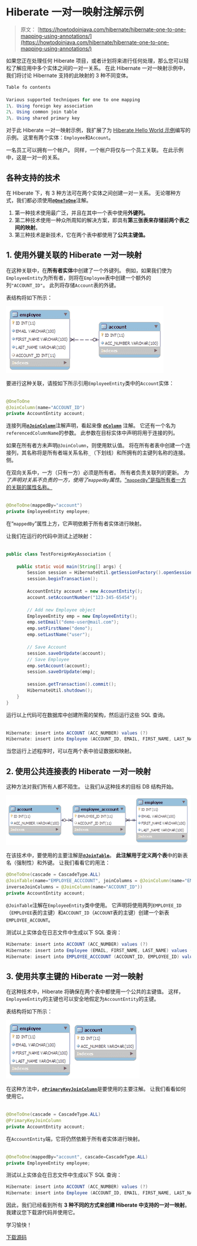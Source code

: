 # Hiberate 一对一映射注解示例

> 原文： [https://howtodoinjava.com/hibernate/hibernate-one-to-one-mapping-using-annotations/](https://howtodoinjava.com/hibernate/hibernate-one-to-one-mapping-using-annotations/)

如果您正在处理任何 Hiberate 项目，或者计划将来进行任何处理，那么您可以轻松了解应用中多个实体之间的一对一关系。 在此 Hibernate 一对一映射示例中，我们将讨论 Hibernate 支持的此映射的 3 种不同变体。

```java
Table fo contents

Various supported techniques for one to one mapping
1\. Using foreign key association
2\. Using common join table
3\. Using shared primary key
```

对于此 Hiberate 一对一映射示例，我扩展了为 [Hiberate Hello World 示例](//howtodoinjava.com/hibernate/hibernate-3-introduction-and-writing-hello-world-application/ "Hibernate 3 introduction and writing hello world application")编写的示例。 这里有两个实体：`Employee`和`Account`。

一名员工可以拥有一个帐户。 同样，一个帐户将仅与一个员工关联。 在此示例中，这是一对一的关系。

## 各种支持的技术

在 Hiberate 下，有 3 种方法可在两个实体之间创建一对一关系。 无论哪种方式，我们都必须使用[**`@OneToOne`**](https://docs.oracle.com/javaee/5/api/javax/persistence/OneToOne.html "one to one annotation")注解。

1.  第一种技术使用最广泛，并且在其中一个表中使用**外键列。**
2.  第二种技术使用一种众所周知的解决方案，即具有**第三张表来存储前两个表之间的映射**。
3.  第三种技术是新技术，它在两个表中都使用了**公共主键值。**

## 1\. 使用外键关联的 Hiberate 一对一映射

在这种关联中，在**所有者实体**中创建了一个外键列。 例如，如果我们使为`EmployeeEntity`为所有者，则将在`Employee`表中创建一个额外的列`"ACCOUNT_ID"`。 此列将存储`Account`表的外键。

表结构将如下所示：

![foreign key association one to one](img/42eb7076674c0e61b9b819d5ff6b6a37.png "foreign key association one to one")

要进行这种关联，请按如下所示引用`EmployeeEntity`类中的`Account`实体：

```java

@OneToOne
@JoinColumn(name="ACCOUNT_ID")
private AccountEntity account;

```

连接列用[**`@JoinColumn`**](https://docs.oracle.com/javaee/5/api/javax/persistence/JoinColumn.html "Join Column annotation")注解声明，看起来像 [**`@Column`**](https://docs.oracle.com/javaee/5/api/javax/persistence/Column.html "Column annotation") 注解。 它还有一个名为`referencedColumnName`的参数。 此参数在目标实体中声明将用于连接的列。

如果在所有者方未声明`@JoinColumn`，则使用默认值。 将在所有者表中创建一个连接列，其名称将是所有者端关系名称`_`（下划线）和所拥有的主键列名称的连接。 侧。

在双向关系中，一方（只有一方）必须是所有者。 所有者负责关联列的更新。 *为了声明对关系不负责的一方，使用了`mappedBy`属性*。[“`mappedBy`”是指所有者一方的关联的属性名称。](https://docs.oracle.com/javaee/5/api/javax/persistence/OneToOne.html#mappedBy%28%29 "mappedBy")

```java

@OneToOne(mappedBy="account")
private EmployeeEntity employee;

```

在“`mappedBy`”属性上方，它声明依赖于所有者实体进行映射。

让我们在运行的代码中测试上述映射：

```java

public class TestForeignKeyAssociation {

	public static void main(String[] args) {
		Session session = HibernateUtil.getSessionFactory().openSession();
		session.beginTransaction();

		AccountEntity account = new AccountEntity();
		account.setAccountNumber("123-345-65454");

		// Add new Employee object
		EmployeeEntity emp = new EmployeeEntity();
		emp.setEmail("demo-user@mail.com");
		emp.setFirstName("demo");
		emp.setLastName("user");

		// Save Account
		session.saveOrUpdate(account);
		// Save Employee
		emp.setAccount(account);
		session.saveOrUpdate(emp);

		session.getTransaction().commit();
		HibernateUtil.shutdown();
	}
}

```

运行以上代码可在数据库中创建所需的架构，然后运行这些 SQL 查询。

```java

Hibernate: insert into ACCOUNT (ACC_NUMBER) values (?)
Hibernate: insert into Employee (ACCOUNT_ID, EMAIL, FIRST_NAME, LAST_NAME) values (?, ?, ?, ?)

```

当您运行上述程序时，可以在两个表中验证数据和映射。

## 2\. 使用公共连接表的 Hiberate 一对一映射

这种方法对我们所有人都不陌生。 让我们从这种技术的目标 DB 结构开始。

![join table one to one mapping](img/931f7e2dc7500a322663736b221f5ef2.png "join table one to one mapping")

在该技术中，要使用的主要注解是[**`@JoinTable`**](https://docs.oracle.com/javaee/5/api/javax/persistence/JoinTable.html "Join table annotation")。 **此注解用于定义两个表**中的新表名（强制性）和外键。 让我们看看它的用法：

```java
@OneToOne(cascade = CascadeType.ALL)
@JoinTable(name="EMPLOYEE_ACCCOUNT", joinColumns = @JoinColumn(name="EMPLOYEE_ID"),
inverseJoinColumns = @JoinColumn(name="ACCOUNT_ID"))
private AccountEntity account;

```

`@JoinTable`注解在`EmployeeEntity`类中使用。 它声明将使用两列`EMPLOYEE_ID`（`EMPLOYEE`表的主键）和`ACCOUNT_ID`（`ACCOUNT`表的主键）创建一个新表`EMPLOYEE_ACCOUNT`。

测试以上实体会在日志文件中生成以下 SQL 查询：

```java
Hibernate: insert into ACCOUNT (ACC_NUMBER) values (?)
Hibernate: insert into Employee (EMAIL, FIRST_NAME, LAST_NAME) values (?, ?, ?)
Hibernate: insert into EMPLOYEE_ACCCOUNT (ACCOUNT_ID, EMPLOYEE_ID) values (?, ?)

```

## 3\. 使用共享主键的 Hiberate 一对一映射

在这种技术中，Hiberate 将确保在两个表中都使用一个公共的主键值。 这样，`EmployeeEntity`的主键也可以安全地假定为`AccountEntity`的主键。

表结构将如下所示：

![shared primary key one to one](img/5b3839ba6f2e7204541c4ae2f0f01705.png "shared primary key one to one")

在这种方法中，[**`@PrimaryKeyJoinColumn`**](https://docs.oracle.com/javaee/5/api/javax/persistence/PrimaryKeyJoinColumn.html "PrimaryKeyJoinColumn annotation")是要使用的主要注解。 让我们看看如何使用它。

```java

@OneToOne(cascade = CascadeType.ALL)
@PrimaryKeyJoinColumn
private AccountEntity account;

```

在`AccountEntity`端，它将仍然依赖于所有者实体进行映射。

```java

@OneToOne(mappedBy="account", cascade=CascadeType.ALL)
private EmployeeEntity employee;

```

测试以上实体会在日志文件中生成以下 SQL 查询：

```java
Hibernate: insert into ACCOUNT (ACC_NUMBER) values (?)
Hibernate: insert into Employee (ACCOUNT_ID, EMAIL, FIRST_NAME, LAST_NAME) values (?, ?, ?, ?)

```

因此，我们已经看到所有 **3 种不同的方式来创建 Hiberate 中支持的一对一映射**。 我建议您下载源代码并使用它。

学习愉快！

[下载源码](https://drive.google.com/file/d/0B7yo2HclmjI4VHJnQk4tYjBueDA/view?usp=drive_web "hibernate one to one mapping tutorial source code")